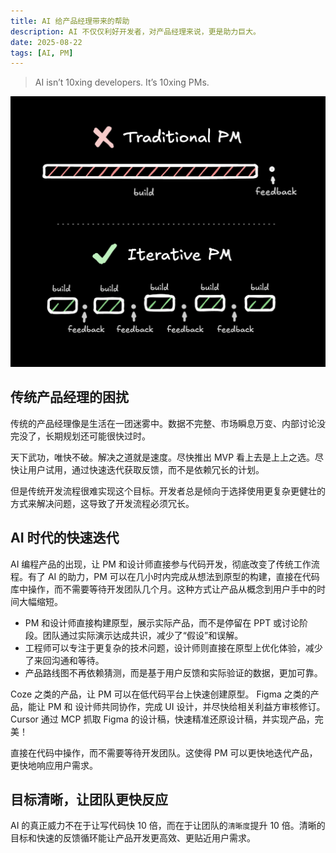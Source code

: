 ```yaml
---
title: AI 给产品经理带来的帮助
description: AI 不仅仅利好开发者，对产品经理来说，更是助力巨大。
date: 2025-08-22
tags: [AI, PM]
---
```


<BlogPost>

> AI isn’t 10xing developers. It’s 10xing PMs.

<img src="../assets/think/ai-benefits-pm/ai-iterative-pm.jpg" alt="pm-iterative" class="content-image" />

## 传统产品经理的困扰

传统的产品经理像是生活在一团迷雾中。数据不完整、市场瞬息万变、内部讨论没完没了，长期规划还可能很快过时。

天下武功，唯快不破。解决之道就是速度。尽快推出 MVP 看上去是上上之选。尽快让用户试用，通过快速迭代获取反馈，而不是依赖冗长的计划。

但是传统开发流程很难实现这个目标。开发者总是倾向于选择使用更复杂更健壮的方式来解决问题，这导致了开发流程必须冗长。

## AI 时代的快速迭代

AI 编程产品的出现，让 PM 和设计师直接参与代码开发，彻底改变了传统工作流程。有了 AI 的助力，PM 可以在几小时内完成从想法到原型的构建，直接在代码库中操作，而不需要等待开发团队几个月。这种方式让产品从概念到用户手中的时间大幅缩短。

+ PM 和设计师直接构建原型，展示实际产品，而不是停留在 PPT 或讨论阶段。团队通过实际演示达成共识，减少了“假设”和误解。
+ 工程师可以专注于更复杂的技术问题，设计师则直接在原型上优化体验，减少了来回沟通和等待。
+ 产品路线图不再依赖猜测，而是基于用户反馈和实际验证的数据，更加可靠。

Coze 之类的产品，让 PM 可以在低代码平台上快速创建原型。
Figma 之类的产品，能让 PM 和 设计师共同协作，完成 UI 设计，并尽快给相关利益方审核修订。
Cursor 通过 MCP 抓取 Figma 的设计稿，快速精准还原设计稿，并实现产品，完美！

直接在代码中操作，而不需要等待开发团队。这使得 PM 可以更快地迭代产品，更快地响应用户需求。

## 目标清晰，让团队更快反应

AI 的真正威力不在于让写代码快 10 倍，而在于让团队的`清晰度`提升 10 倍。清晰的目标和快速的反馈循环能让产品开发更高效、更贴近用户需求。

</BlogPost>

